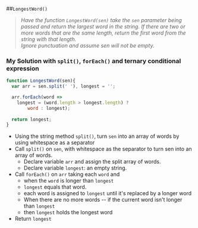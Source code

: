 ##`LongestWord()` 
>*Have the function `LongestWord(sen)` take the `sen` parameter being passed and return the largest word in the string.* 
>*If there are two or more words that are the same length, return the first word from the string with that length.*  
>*Ignore punctuation and assume sen will not be empty.*  

### My Solution with `split()`, `forEach()` and ternary conditional expression
```js
function LongestWord(sen){
  var arr = sen.split(' '), longest = '';

  arr.forEach(word =>
    longest = (word.length > longest.length) ?
        word : longest);
  
  return longest;
}
```

* Using the string method `split()`, turn `sen` into an array of words by using whitespace as a separator
* Call `split()` on `sen`, with whitespace as the separator to turn sen into an array of words.
  - Declare variable `arr` and assign the split array of words. 
  - Declare variable `longest`: an empty string. 
* Call `forEach()` on `arr` taking each `word` and
  -  when the `word` is longer than `longest` 
  -  `longest` equals that word. 
  -  each word is assigned to `longest` until it's replaced by a longer word
  -  When there are no more words -- if the current word isn't longer than `longest`
  -  then `longest` holds the longest word
* Return `longest`
